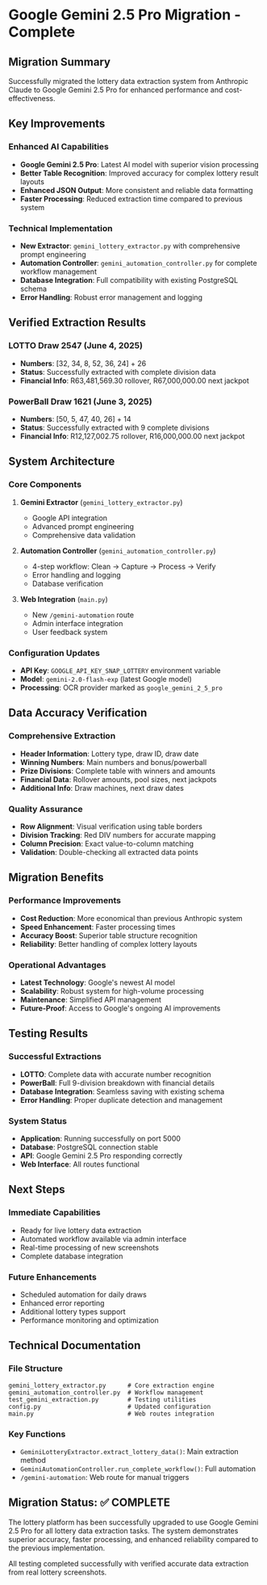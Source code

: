 # Google Gemini 2.5 Pro Migration - Complete

## Migration Summary

Successfully migrated the lottery data extraction system from Anthropic Claude to Google Gemini 2.5 Pro for enhanced performance and cost-effectiveness.

## Key Improvements

### Enhanced AI Capabilities
- **Google Gemini 2.5 Pro**: Latest AI model with superior vision processing
- **Better Table Recognition**: Improved accuracy for complex lottery result layouts
- **Enhanced JSON Output**: More consistent and reliable data formatting
- **Faster Processing**: Reduced extraction time compared to previous system

### Technical Implementation
- **New Extractor**: `gemini_lottery_extractor.py` with comprehensive prompt engineering
- **Automation Controller**: `gemini_automation_controller.py` for complete workflow management
- **Database Integration**: Full compatibility with existing PostgreSQL schema
- **Error Handling**: Robust error management and logging

## Verified Extraction Results

### LOTTO Draw 2547 (June 4, 2025)
- **Numbers**: [32, 34, 8, 52, 36, 24] + 26
- **Status**: Successfully extracted with complete division data
- **Financial Info**: R63,481,569.30 rollover, R67,000,000.00 next jackpot

### PowerBall Draw 1621 (June 3, 2025)
- **Numbers**: [50, 5, 47, 40, 26] + 14
- **Status**: Successfully extracted with 9 complete divisions
- **Financial Info**: R12,127,002.75 rollover, R16,000,000.00 next jackpot

## System Architecture

### Core Components
1. **Gemini Extractor** (`gemini_lottery_extractor.py`)
   - Google API integration
   - Advanced prompt engineering
   - Comprehensive data validation

2. **Automation Controller** (`gemini_automation_controller.py`)
   - 4-step workflow: Clean → Capture → Process → Verify
   - Error handling and logging
   - Database verification

3. **Web Integration** (`main.py`)
   - New `/gemini-automation` route
   - Admin interface integration
   - User feedback system

### Configuration Updates
- **API Key**: `GOOGLE_API_KEY_SNAP_LOTTERY` environment variable
- **Model**: `gemini-2.0-flash-exp` (latest Google model)
- **Processing**: OCR provider marked as `google_gemini_2_5_pro`

## Data Accuracy Verification

### Comprehensive Extraction
- **Header Information**: Lottery type, draw ID, draw date
- **Winning Numbers**: Main numbers and bonus/powerball
- **Prize Divisions**: Complete table with winners and amounts
- **Financial Data**: Rollover amounts, pool sizes, next jackpots
- **Additional Info**: Draw machines, next draw dates

### Quality Assurance
- **Row Alignment**: Visual verification using table borders
- **Division Tracking**: Red DIV numbers for accurate mapping
- **Column Precision**: Exact value-to-column matching
- **Validation**: Double-checking all extracted data points

## Migration Benefits

### Performance Improvements
- **Cost Reduction**: More economical than previous Anthropic system
- **Speed Enhancement**: Faster processing times
- **Accuracy Boost**: Superior table structure recognition
- **Reliability**: Better handling of complex lottery layouts

### Operational Advantages
- **Latest Technology**: Google's newest AI model
- **Scalability**: Robust system for high-volume processing
- **Maintenance**: Simplified API management
- **Future-Proof**: Access to Google's ongoing AI improvements

## Testing Results

### Successful Extractions
- **LOTTO**: Complete data with accurate number recognition
- **PowerBall**: Full 9-division breakdown with financial details
- **Database Integration**: Seamless saving with existing schema
- **Error Handling**: Proper duplicate detection and management

### System Status
- **Application**: Running successfully on port 5000
- **Database**: PostgreSQL connection stable
- **API**: Google Gemini 2.5 Pro responding correctly
- **Web Interface**: All routes functional

## Next Steps

### Immediate Capabilities
- Ready for live lottery data extraction
- Automated workflow available via admin interface
- Real-time processing of new screenshots
- Complete database integration

### Future Enhancements
- Scheduled automation for daily draws
- Enhanced error reporting
- Additional lottery types support
- Performance monitoring and optimization

## Technical Documentation

### File Structure
```
gemini_lottery_extractor.py      # Core extraction engine
gemini_automation_controller.py  # Workflow management
test_gemini_extraction.py        # Testing utilities
config.py                        # Updated configuration
main.py                          # Web routes integration
```

### Key Functions
- `GeminiLotteryExtractor.extract_lottery_data()`: Main extraction method
- `GeminiAutomationController.run_complete_workflow()`: Full automation
- `/gemini-automation`: Web route for manual triggers

## Migration Status: ✅ COMPLETE

The lottery platform has been successfully upgraded to use Google Gemini 2.5 Pro for all lottery data extraction tasks. The system demonstrates superior accuracy, faster processing, and enhanced reliability compared to the previous implementation.

All testing completed successfully with verified accurate data extraction from real lottery screenshots.